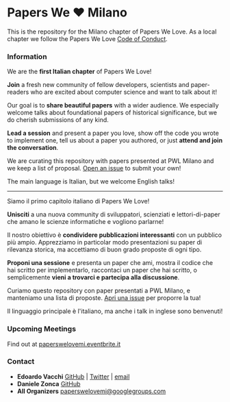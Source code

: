 # Papers We ❤️ Milano

This is the repository for the Milano chapter of Papers We Love. As a local chapter we follow the Papers We Love [Code of Conduct](https://github.com/papers-we-love/milano/blob/master/code-of-conduct.md).

### Information

We are the **first Italian chapter** of Papers We Love! 

**Join** a fresh new community of fellow developers, scientists and paper-readers who are excited about computer science and want to talk about it!

Our goal is to **share beautiful papers** with a wider audience.
We especially welcome talks about foundational papers of historical significance, but we do cherish submissions of any kind. 

**Lead a session** and present a paper you love, show off the code you wrote to implement one, tell us about a paper you authored, or just **attend and join the conversation**.

We are curating this repository with papers presented at PWL Milano and we keep a list of proposal. [Open an issue](https://github.com/papers-we-love/milano/issues/new) to submit your own!

The main language is Italian, but we welcome English talks!

---

Siamo il primo capitolo italiano di Papers We Love!

**Unisciti** a una nuova community di sviluppatori, scienziati e lettori-di-paper che amano le scienze informatiche e vogliono parlarne!

Il nostro obiettivo è **condividere pubblicazioni interessanti** con un pubblico più ampio. Apprezziamo in particolar modo presentazioni su paper di rilevanza storica, ma accettiamo di buon grado proposte di ogni tipo.

**Proponi una sessione** e presenta un paper che ami, mostra il codice che hai scritto per implementarlo, raccontaci un paper che hai scritto, o semplicemente **vieni a trovarci e partecipa alla discussione**.

Curiamo questo repository con paper presentati a PWL Milano, e manteniamo
una lista di proposte. [Apri una issue](https://github.com/papers-we-love/milano/issues/new) per proporre la tua!

Il linguaggio principale è l'italiano, ma anche i talk in inglese sono benvenuti!



### Upcoming Meetings 

Find out at [paperswelovemi.eventbrite.it](http://paperswelovemi.eventbrite.it/)

### Contact

- **Edoardo Vacchi** [GitHub](https://github.com/evacchi) | [Twitter](https://twitter.com/evacchi) | [email](mailto:evacchi@live.com)
- **Daniele Zonca** [GitHub](https://github.com/danielezonca)
- **All Organizers** [paperswelovemi@googlegroups.com](mailto:paperswelovemi@googlegroups.com)
